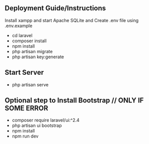 ## Deployment Guide/Instructions

Install xampp and start Apache SQLite and Create .env file using .env.example

- cd laravel
- composer install
- npm install
- php artisan migrate
- php artisan key:generate

## Start Server

- php artisan serve


## Optional step to Install Bootstrap // ONLY IF SOME ERROR

- composer require laravel/ui:^2.4
- php artisan ui bootstrap
- npm install
- npm run dev



